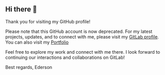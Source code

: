## Hi there 👋

Thank you for visiting my GitHub profile!

Please note that this GitHub account is now deprecated. For my latest projects, updates, and to connect with me, please visit my [GitLab profile](https://gitlab.com/ederson-itabaiana).
You can also visit my [Portfolio](https://ederson.edertech.com.br/)

Feel free to explore my work and connect with me there. I look forward to continuing our interactions and collaborations on GitLab!

Best regards,
Ederson


